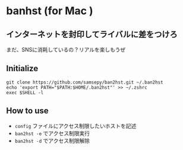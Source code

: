 # banhst (for Mac )

## インターネットを封印してライバルに差をつけろ

まだ、SNSに消耗しているの？リアルを楽しもうぜ

## Initialize

```
git clone https://github.com/samsepy/ban2hst.git ~/.ban2hst
echo 'export PATH="$PATH:$HOME/.ban2hst"' >> ~/.zshrc
exec $SHELL -l
```

## How to use

- `config` ファイルにアクセス制限したいホストを記述
- `ban2hst -e` でアクセス制限実行
- `ban2hst -d` でアクセス制限解除
